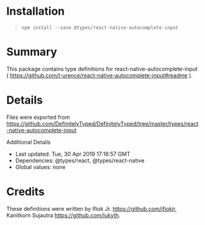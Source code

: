 # Installation
> `npm install --save @types/react-native-autocomplete-input`

# Summary
This package contains type definitions for react-native-autocomplete-input ( https://github.com/l-urence/react-native-autocomplete-input#readme ).

# Details
Files were exported from https://github.com/DefinitelyTyped/DefinitelyTyped/tree/master/types/react-native-autocomplete-input

Additional Details
 * Last updated: Tue, 30 Apr 2019 17:16:57 GMT
 * Dependencies: @types/react, @types/react-native
 * Global values: none

# Credits
These definitions were written by Ifiok Jr. <https://github.com/ifiokjr>, Kanitkorn Sujautra <https://github.com/lukyth>.
